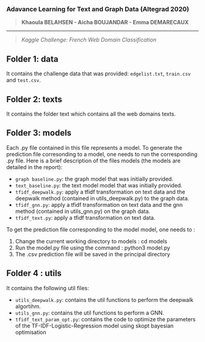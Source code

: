 ### Adavance Learning for Text and Graph Data (Altegrad 2020)
>**Khaoula BELAHSEN - Aicha BOUJANDAR - Emma DEMARECAUX**
************************
>*Kaggle Challenge: French Web Domain Classification*

## Folder 1: data 
It contains the challenge data that was provided: `edgelist.txt`, `train.csv` and `test.csv`.

## Folder 2: texts 
It contains the folder text which contains all the web domains texts.

## Folder 3: models 
Each .py file contained in this file represents a model. To generate the prediction file corresonding to a model, one needs to run the corresponding .py file. Here is a brief description of the files models (the models are detailed in the report):
* `graph baseline.py`: the graph model that was initially provided.
* `text_baseline.py`: the text model model that was initially provided.
* `tfidf_deepwalk.py`: apply a tfidf transformation on text data and the deepwalk method (contained in utils_deepwalk.py) to the graph data.
* `tfidf_gnn.py`: apply a tfidf transformation on text data and the gnn method (contained in utils_gnn.py) on the graph data.
* `tfidf_text.py`: apply a tfidf transformation on text data.

To get the prediction file corresponding to the model model, one needs to :
1. Change the current working directory to models : cd models
2. Run the model.py file using the command : python3 model.py
3. The .csv prediction file will be saved in the principal directory


## Folder 4 : utils 
It contains the following util files:
* `utils_deepwalk.py`: contains the util functions to perform the deepwalk algortihm.
* `utils_gnn.py`: contains the util functions to perform a GNN.
* `tfidf_text_param_opt.py`: contains the code to optimize the parameters of the TF-IDF-Logistic-Regression model using skopt bayesian optimisation
